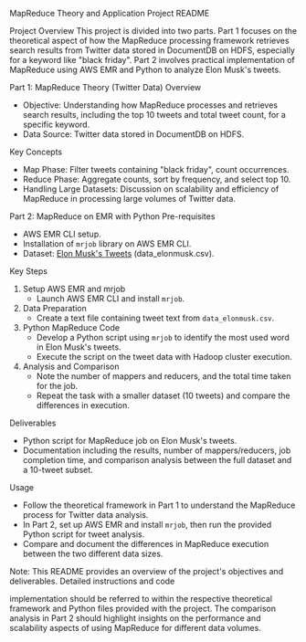  MapReduce Theory and Application Project README

 Project Overview
This project is divided into two parts. Part 1 focuses on the theoretical aspect of how the MapReduce processing framework retrieves search results from Twitter data stored in DocumentDB on HDFS, especially for a keyword like "black friday". Part 2 involves practical implementation of MapReduce using AWS EMR and Python to analyze Elon Musk's tweets.

 Part 1: MapReduce Theory (Twitter Data)
 Overview
- Objective: Understanding how MapReduce processes and retrieves search results, including the top 10 tweets and total tweet count, for a specific keyword.
- Data Source: Twitter data stored in DocumentDB on HDFS.

 Key Concepts
- Map Phase: Filter tweets containing "black friday", count occurrences.
- Reduce Phase: Aggregate counts, sort by frequency, and select top 10.
- Handling Large Datasets: Discussion on scalability and efficiency of MapReduce in processing large volumes of Twitter data.

 Part 2: MapReduce on EMR with Python
 Pre-requisites
- AWS EMR CLI setup.
- Installation of `mrjob` library on AWS EMR CLI.
- Dataset: [Elon Musk's Tweets](https://www.kaggle.com/datasets/kulgen/elon-musks-tweets) (data_elonmusk.csv).

 Key Steps
1. Setup AWS EMR and mrjob
   - Launch AWS EMR CLI and install `mrjob`.
2. Data Preparation
   - Create a text file containing tweet text from `data_elonmusk.csv`.
3. Python MapReduce Code
   - Develop a Python script using `mrjob` to identify the most used word in Elon Musk's tweets.
   - Execute the script on the tweet data with Hadoop cluster execution.
4. Analysis and Comparison
   - Note the number of mappers and reducers, and the total time taken for the job.
   - Repeat the task with a smaller dataset (10 tweets) and compare the differences in execution.

 Deliverables
- Python script for MapReduce job on Elon Musk's tweets.
- Documentation including the results, number of mappers/reducers, job completion time, and comparison analysis between the full dataset and a 10-tweet subset.

 Usage
- Follow the theoretical framework in Part 1 to understand the MapReduce process for Twitter data analysis.
- In Part 2, set up AWS EMR and install `mrjob`, then run the provided Python script for tweet analysis.
- Compare and document the differences in MapReduce execution between the two different data sizes.

Note: This README provides an overview of the project's objectives and deliverables. Detailed instructions and code

implementation should be referred to within the respective theoretical framework and Python files provided with the project. The comparison analysis in Part 2 should highlight insights on the performance and scalability aspects of using MapReduce for different data volumes.
